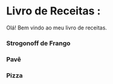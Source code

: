 # Livro de Receitas :

Olá! Bem vindo ao meu livro de receitas. 

 ### Strogonoff de Frango

### Pavê

### Pizza

